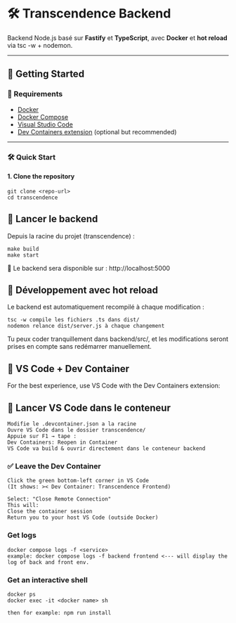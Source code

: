 # 🛠️ Transcendence Backend

Backend Node.js basé sur **Fastify** et **TypeScript**, avec **Docker** et **hot reload** via tsc -w + nodemon.

---

## 🚀 Getting Started

### 🐳 Requirements

- [Docker](https://docs.docker.com/get-docker/)
- [Docker Compose](https://docs.docker.com/compose/)
- [Visual Studio Code](https://code.visualstudio.com/)
- [Dev Containers extension](https://marketplace.visualstudio.com/items?itemName=ms-vscode-remote.remote-containers) (optional but recommended)

---

### 🛠️ Quick Start

#### 1. Clone the repository

    git clone <repo-url>
    cd transcendence


## 🚀 Lancer le backend

Depuis la racine du projet (transcendence) :

    make build
    make start

📍 Le backend sera disponible sur : http://localhost:5000

## 🔁 Développement avec hot reload

Le backend est automatiquement recompilé à chaque modification :

    tsc -w compile les fichiers .ts dans dist/
    nodemon relance dist/server.js à chaque changement

Tu peux coder tranquillement dans backend/src/, et les modifications seront prises en compte sans redémarrer manuellement.

## 🧠 VS Code + Dev Container

For the best experience, use VS Code with the Dev Containers extension:

## 🚀 Lancer VS Code dans le conteneur

    Modifie le .devcontainer.json a la racine
    Ouvre VS Code dans le dossier transcendence/
    Appuie sur F1 → tape :
    Dev Containers: Reopen in Container
    VS Code va build & ouvrir directement dans le conteneur backend

### ✅ Leave the Dev Container
    Click the green bottom-left corner in VS Code
    (It shows: >< Dev Container: Transcendence Frontend)

    Select: "Close Remote Connection"
    This will:
    Close the container session
    Return you to your host VS Code (outside Docker)

### Get logs

    docker compose logs -f <service>
    example: docker compose logs -f backend frontend <--- will display the log of back and front env.

### Get an interactive shell

    docker ps
    docker exec -it <docker name> sh
    
    then for example: npm run install